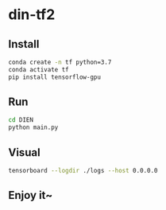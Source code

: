 # din-tf2

## Install
```bash
conda create -n tf python=3.7
conda activate tf
pip install tensorflow-gpu
```

## Run
```bash
cd DIEN
python main.py
```

## Visual
```bash
tensorboard --logdir ./logs --host 0.0.0.0
```

## Enjoy it~

